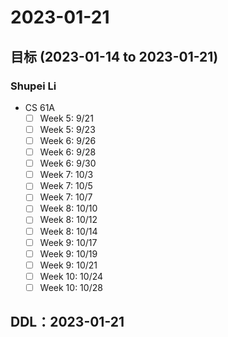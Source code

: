 # 2023-01-21
## 目标 (2023-01-14 to 2023-01-21)
### Shupei Li
- CS 61A
    - [ ] Week 5: 9/21
    - [ ] Week 5: 9/23
    - [ ] Week 6: 9/26
    - [ ] Week 6: 9/28
    - [ ] Week 6: 9/30
    - [ ] Week 7: 10/3
    - [ ] Week 7: 10/5
    - [ ] Week 7: 10/7
    - [ ] Week 8: 10/10
    - [ ] Week 8: 10/12
    - [ ] Week 8: 10/14
    - [ ] Week 9: 10/17
    - [ ] Week 9: 10/19
    - [ ] Week 9: 10/21
    - [ ] Week 10: 10/24
    - [ ] Week 10: 10/28

## DDL：2023-01-21
